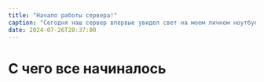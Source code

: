 ```yaml
---
title: "Начало работы сервера!"
caption: "Сегодня наш сервер впервые увидел свет на моем личном ноутбуке"
date: 2024-07-26T20:37:00
---
```


# С чего все начиналось
